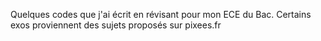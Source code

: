 Quelques codes que j'ai écrit en révisant pour mon ECE du Bac.
Certains exos proviennent des sujets proposés sur pixees.fr
